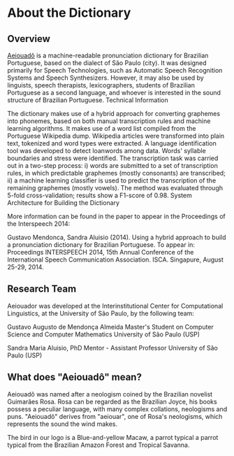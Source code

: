 About the Dictionary
================================

Overview
--------------------------------

[Aeiouadô](http://www.nilc.icmc.usp.br/aeiouado/) is a machine-readable pronunciation dictionary for Brazilian Portuguese, based on the dialect of São Paulo (city). It was designed primarily for Speech Technologies, such as Automatic Speech Recognition Systems and Speech Synthesizers. However, it may also be used by linguists, speech therapists, lexicographers, students of Brazilian Portuguese as a second language, and whoever is interested in the sound structure of Brazilian Portuguese.
Technical Information

The dictionary makes use of a hybrid approach for converting graphemes into phonemes, based on both manual transcription rules and machine learning algorithms. It makes use of a word list compiled from the Portuguese Wikipedia dump. Wikipedia articles were transformed into plain text, tokenized and word types were extracted. A language identification tool was developed to detect loanwords among data. Words' syllable boundaries and stress were identified. The transcription task was carried out in a two-step process: i) words are submitted to a set of transcription rules, in which predictable graphemes (mostly consonants) are transcribed; ii) a machine learning classifier is used to predict the transcription of the remaining graphemes (mostly vowels). The method was evaluated through 5-fold cross-validation; results show a F1-score of 0.98.
System Architecture for Building the Dictionary

More information can be found in the paper to appear in the Proceedings of the Interspeech 2014:

Gustavo Mendonca, Sandra Aluisio (2014). Using a hybrid approach to build a pronunciation dictionary for Brazilian Portuguese. To appear in: Proceedings INTERSPEECH 2014, 15th Annual Conference of the International Speech Communication Association. ISCA. Singapure, August 25-29, 2014.

Research Team
--------------------------------

Aeiouador was developed at the Interinstitutional Center for Computational Linguistics, at the University of São Paulo, by the following team:

Gustavo Augusto de Mendonça Almeida
Master's Student on Computer Science and Computer Mathematics
University of São Paulo (USP)

Sandra Maria Aluisio, PhD
Mentor - Assistant Professor
University of São Paulo (USP)

What does "Aeiouadô" mean?
--------------------------------

Aeiouadô was named after a neologism coined by the Brazilian novelist Guimarães Rosa. Rosa can be regarded as the Brazilian Joyce, his books possess a peculiar language, with many complex collations, neologisms and puns. "Aeiouadô" derives from "aeiouar", one of Rosa's neologisms, which represents the sound the wind makes.

The bird in our logo is a Blue-and-yellow Macaw, a parrot typical a parrot typical from the Brazilian Amazon Forest and Tropical Savanna.


